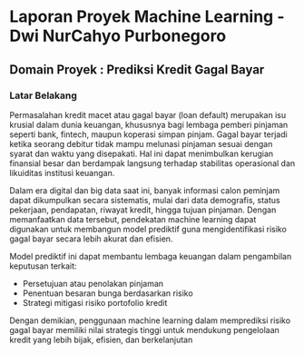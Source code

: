 # Laporan Proyek Machine Learning - Dwi NurCahyo Purbonegoro

## Domain Proyek : Prediksi Kredit Gagal Bayar 

### Latar Belakang
Permasalahan kredit macet atau gagal bayar (loan default) merupakan isu krusial dalam dunia keuangan, khususnya bagi lembaga pemberi pinjaman seperti bank, fintech, maupun koperasi simpan pinjam. Gagal bayar terjadi ketika seorang debitur tidak mampu melunasi pinjaman sesuai dengan syarat dan waktu yang disepakati. Hal ini dapat menimbulkan kerugian finansial besar dan berdampak langsung terhadap stabilitas operasional dan likuiditas institusi keuangan.

Dalam era digital dan big data saat ini, banyak informasi calon peminjam dapat dikumpulkan secara sistematis, mulai dari data demografis, status pekerjaan, pendapatan, riwayat kredit, hingga tujuan pinjaman. Dengan memanfaatkan data tersebut, pendekatan machine learning dapat digunakan untuk membangun model prediktif guna mengidentifikasi risiko gagal bayar secara lebih akurat dan efisien.

Model prediktif ini dapat membantu lembaga keuangan dalam pengambilan keputusan terkait:
- Persetujuan atau penolakan pinjaman
- Penentuan besaran bunga berdasarkan risiko
- Strategi mitigasi risiko portofolio kredit

Dengan demikian, penggunaan machine learning dalam memprediksi risiko gagal bayar memiliki nilai strategis tinggi untuk mendukung pengelolaan kredit yang lebih bijak, efisien, dan berkelanjutan

